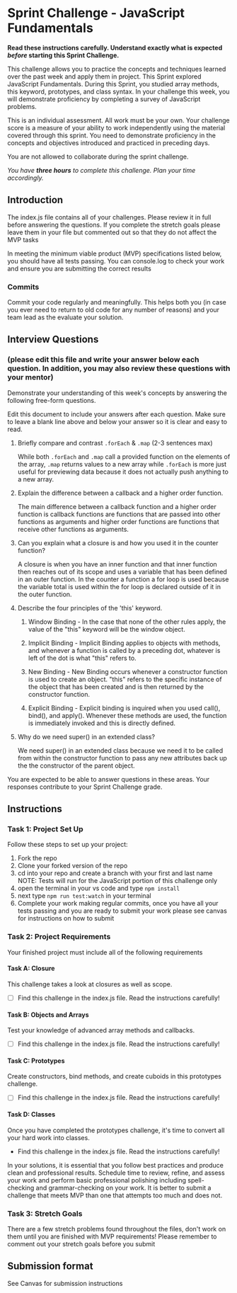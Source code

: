 # Sprint Challenge - JavaScript Fundamentals

**Read these instructions carefully. Understand exactly what is expected _before_ starting this Sprint Challenge.**

This challenge allows you to practice the concepts and techniques learned over the past week and apply them in project. This Sprint explored JavaScript Fundamentals. During this Sprint, you studied array methods, this keyword, prototypes, and class syntax. In your challenge this week, you will demonstrate proficiency by completing a survey of JavaScript problems.

This is an individual assessment. All work must be your own. Your challenge score is a measure of your ability to work independently using the material covered through this sprint. You need to demonstrate proficiency in the concepts and objectives introduced and practiced in preceding days.

You are not allowed to collaborate during the sprint challenge. 

_You have **three hours** to complete this challenge. Plan your time accordingly._


## Introduction

The index.js file contains all of your challenges. Please review it in full before answering the questions. If you complete the stretch goals please leave them in your file but commented out so that they do not affect the MVP tasks 

In meeting the minimum viable product (MVP) specifications listed below, you should have all tests passing. You can console.log to check your work and ensure you are submitting the correct results 

### Commits

Commit your code regularly and meaningfully. This helps both you (in case you ever need to return to old code for any number of reasons) and your team lead as the evaluate your solution.

## Interview Questions
### (please edit this file and write your answer below each question. In addition, you may also review these questions with your mentor)
Demonstrate your understanding of this week's concepts by answering the following free-form questions.

Edit this document to include your answers after each question. Make sure to leave a blank line above and below your answer so it is clear and easy to read.

1. Briefly compare and contrast `.forEach` & `.map` (2-3 sentences max)

    While both `.forEach` and `.map` call a provided function on the elements of the array, `.map` returns values to a new array while `.forEach` is more just useful for previewing data because it does not actually push anything to a new array. 

2. Explain the difference between a callback and a higher order function.
    
    The main difference between a callback function and a higher order function is callback functions are functions that are passed into other functions as arguments and higher order functions are functions that receive other functions as arguments. 

3. Can you explain what a closure is and how you used it in the counter function?

    A closure is when you have an inner function and that inner function then reaches out of its scope and uses a variable that has been defined in an outer function. In the counter a function a for loop is used because the variable total is used within the for loop is declared outside of it in the outer function. 

4. Describe the four principles of the 'this' keyword.

    1. Window Binding - In the case that none of the other rules apply, the value of the "this" keyword will be the window object. 
    
    2. Implicit Binding - Implicit Binding applies to objects with methods, and whenever a function is called by a preceding dot, whatever is left of the dot is what "this" refers to.
    
    3. New Binding - New Binding occurs whenever a constructor function is used to create an object. "this" refers to the specific instance of the object that has been created and is then returned by the constructor function. 
    
    4. Explicit Binding - Explicit binding is inquired when you used call(), bind(), and apply(). Whenever these methods are used, the function is immediately invoked and this is directly defined.

5. Why do we need super() in an extended class?

    We need super() in an extended class because we need it to be called from within the constructor function to pass any new attributes back up the the constructor of the parent object. 

You are expected to be able to answer questions in these areas. Your responses contribute to your Sprint Challenge grade. 

## Instructions

### Task 1: Project Set Up

Follow these steps to set up your project:

1. Fork the repo
2. Clone your forked version of the repo
3. cd into your repo and create a branch with your first and last name
NOTE: Tests will run for the JavaScript portion of this challenge only
4. open the terminal in your vs code and type `npm install`
5. next type `npm run test:watch` in your terminal
6. Complete your work making regular commits, once you have all your tests passing and you are ready to submit your work please see canvas for instructions on how to submit

### Task 2: Project Requirements

Your finished project must include all of the following requirements

#### Task A: Closure

This challenge takes a look at closures as well as scope. 
* [ ] Find this challenge in the index.js file. Read the instructions carefully!

#### Task B: Objects and Arrays

Test your knowledge of advanced array methods and callbacks.
* [ ] Find this challenge in the index.js file. Read the instructions carefully!

#### Task C: Prototypes

Create constructors, bind methods, and create cuboids in this prototypes challenge.
* [ ] Find this challenge in the index.js file. Read the instructions carefully!

#### Task D: Classes

Once you have completed the prototypes challenge, it's time to convert all your hard work into classes.
* Find this challenge in the index.js file. Read the instructions carefully!

In your solutions, it is essential that you follow best practices and produce clean and professional results. Schedule time to review, refine, and assess your work and perform basic professional polishing including spell-checking and grammar-checking on your work. It is better to submit a challenge that meets MVP than one that attempts too much and does not.

### Task 3: Stretch Goals 

There are a few stretch problems found throughout the files, don't work on them until you are finished with MVP requirements! Please remember to comment out your stretch goals before you submit 

## Submission format

See Canvas for submission instructions 

